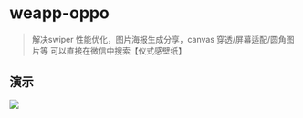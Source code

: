# weapp-oppo

> 解决swiper 性能优化，图片海报生成分享，canvas 穿透/屏幕适配/圆角图片等 可以直接在微信中搜索【仪式感壁纸】

## 演示

![](https://i.loli.net/2019/04/02/5ca301ce739b9.jpeg)
